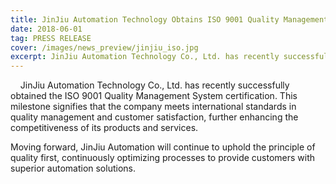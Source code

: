 ```yaml
---
title: JinJiu Automation Technology Obtains ISO 9001 Quality Management Certification
date: 2018-06-01
tag: PRESS RELEASE
cover: /images/news_preview/jinjiu_iso.jpg
excerpt: JinJiu Automation Technology Co., Ltd. has recently successfully obtained the ISO 9001 Quality Management System certification. This milestone signifies that the company meets international standards in quality management and customer satisfaction, further enhancing the competitiveness of its products and services.
---
```


    JinJiu Automation Technology Co., Ltd. has recently successfully obtained the ISO 9001 Quality Management System certification. This milestone signifies that the company meets international standards in quality management and customer satisfaction, further enhancing the competitiveness of its products and services.

Moving forward, JinJiu Automation will continue to uphold the principle of quality first, continuously optimizing processes to provide customers with superior automation solutions.
